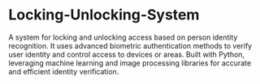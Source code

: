 # Locking-Unlocking-System
A system for locking and unlocking access based on person identity recognition. It uses advanced biometric authentication methods to verify user identity and control access to devices or areas. Built with Python, leveraging machine learning and image processing libraries for accurate and efficient identity verification.
